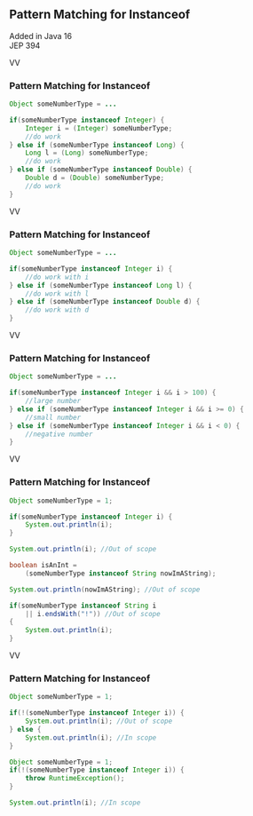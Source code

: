 ## Pattern Matching for Instanceof

Added in Java 16 <br/>
JEP 394

VV

### Pattern Matching for Instanceof

```java
Object someNumberType = ...

if(someNumberType instanceof Integer) {
	Integer i = (Integer) someNumberType;
	//do work
} else if (someNumberType instanceof Long) {
	Long l = (Long) someNumberType;
	//do work
} else if (someNumberType instanceof Double) {
	Double d = (Double) someNumberType;
	//do work
}
```

VV

### Pattern Matching for Instanceof

```java
Object someNumberType = ...

if(someNumberType instanceof Integer i) {
	//do work with i
} else if (someNumberType instanceof Long l) {
	//do work with l
} else if (someNumberType instanceof Double d) {
	//do work with d
}
```

VV

### Pattern Matching for Instanceof

```java
Object someNumberType = ...

if(someNumberType instanceof Integer i && i > 100) {
	//large number
} else if (someNumberType instanceof Integer i && i >= 0) {
	//small number
} else if (someNumberType instanceof Integer i && i < 0) {
	//negative number
}
```
VV

### Pattern Matching for Instanceof

```java
Object someNumberType = 1;

if(someNumberType instanceof Integer i) {
	System.out.println(i);
}

System.out.println(i); //Out of scope

boolean isAnInt =
	(someNumberType instanceof String nowImAString);

System.out.println(nowImAString); //Out of scope

if(someNumberType instanceof String i 
	|| i.endsWith("!")) //Out of scope
{
	System.out.println(i);
}
```
VV
### Pattern Matching for Instanceof

```java
Object someNumberType = 1;

if(!(someNumberType instanceof Integer i)) {
	System.out.println(i); //Out of scope
} else {
    System.out.println(i); //In scope
}
```

```java
Object someNumberType = 1;
if(!(someNumberType instanceof Integer i)) {
	throw RuntimeException();
}

System.out.println(i); //In scope
```